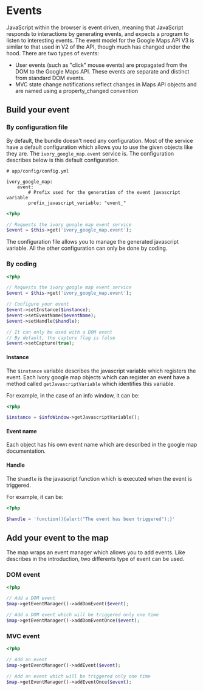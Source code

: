 # Events

JavaScript within the browser is event driven, meaning that JavaScript responds to interactions by generating events, and expects a program to listen to interesting events.
The event model for the Google Maps API V3 is similar to that used in V2 of the API, though much has changed under the hood. There are two types of events:

- User events (such as "click" mouse events) are propagated from the DOM to the Google Maps API. These events are separate and distinct from standard DOM events.
- MVC state change notifications reflect changes in Maps API objects and are named using a property_changed convention

## Build your event

### By configuration file

By default, the bundle doesn't need any configuration. Most of the service have a default configuration which allows you to use the given objects like they are.
The ``ivory_google_map.event`` service is. The configuration describes below is this default configuration.

```
# app/config/config.yml

ivory_google_map:
    event:
        # Prefix used for the generation of the event javascript variable
        prefix_javascript_variable: "event_"
```

``` php
<?php

// Requests the ivory google map event service
$event = $this->get('ivory_google_map.event');
```

The configuration file allows you to manage the generated javascript variable.
All the other configuration can only be done by coding.

### By coding

``` php
<?php

// Requests the ivory google map event service
$event = $this->get('ivory_google_map.event');

// Configure your event
$event->setInstance($instance);
$event->setEventName($eventName);
$event->setHandle($handle);

// It can only be used with a DOM event
// By default, the capture flag is false
$event->setCapture(true);
```

#### Instance

The ``$instance`` variable describes the javascript variable which registers the event.
Each Ivory google map objects which can register an event have a method called ``getJavascriptVariable`` which identifies this variable.

For example, in the case of an info window, it can be:

``` php
<?php

$instance = $infoWindow->getJavascriptVariable();
```

#### Event name

Each object has his own event name which are described in the google map documentation.

#### Handle

The ``$handle`` is the javascript function which is executed when the event is triggered.

For example, it can be:

``` php
<?php

$handle = 'function(){alert("The event has been triggered");}'
```

## Add your event to the map

The map wraps an event manager which allows you to add events. Like describes in the introduction, two differents type of event can be used.

### DOM event

``` php
<?php

// Add a DOM event
$map->getEventManager()->addDomEvent($event);

// Add a DOM event which will be triggered only one time
$map->getEventManager()->addDomEventOnce($event);
```

### MVC event

``` php
<?php

// Add an event
$map->getEventManager()->addEvent($event);

// Add an event which will be triggered only one time
$map->getEventManager()->addEventOnce($event);
```
